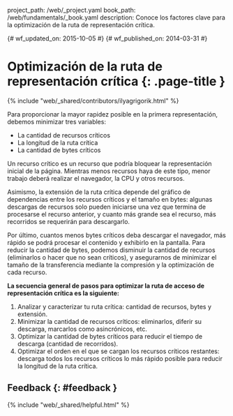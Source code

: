 project_path: /web/_project.yaml book_path: /web/fundamentals/_book.yaml description: Conoce los factores clave para la optimización de la ruta de representación crítica.

{# wf_updated_on: 2015-10-05 #} {# wf_published_on: 2014-03-31 #}

# Optimización de la ruta de representación crítica {: .page-title }

{% include "web/_shared/contributors/ilyagrigorik.html" %}

Para proporcionar la mayor rapidez posible en la primera representación, debemos minimizar tres variables:

- La cantidad de recursos críticos
- La longitud de la ruta crítica
- La cantidad de bytes críticos

Un recurso crítico es un recurso que podría bloquear la representación inicial de la página. Mientras menos recursos haya de este tipo, menor trabajo deberá realizar el navegador, la CPU y otros recursos.

Asimismo, la extensión de la ruta crítica depende del gráfico de dependencias entre los recursos críticos y el tamaño en bytes: algunas descargas de recursos solo pueden iniciarse una vez que termina de procesarse el recurso anterior, y cuanto más grande sea el recurso, más recorridos se requerirán para descargarlo.

Por último, cuantos menos bytes críticos deba descargar el navegador, más rápido se podrá procesar el contenido y exhibirlo en la pantalla. Para reducir la cantidad de bytes, podemos disminuir la cantidad de recursos (eliminarlos o hacer que no sean críticos), y asegurarnos de minimizar el tamaño de la transferencia mediante la compresión y la optimización de cada recurso.

**La secuencia general de pasos para optimizar la ruta de acceso de representación crítica es la siguiente:**

1. Analizar y caracterizar tu ruta crítica: cantidad de recursos, bytes y extensión.
2. Minimizar la cantidad de recursos críticos: eliminarlos, diferir su descarga, marcarlos como asincrónicos, etc.
3. Optimizar la cantidad de bytes críticos para reducir el tiempo de descarga (cantidad de recorridos).
4. Optimizar el orden en el que se cargan los recursos críticos restantes: descarga todos los recursos críticos lo más rápido posible para reducir la longitud de la ruta crítica.

## Feedback {: #feedback }

{% include "web/_shared/helpful.html" %}